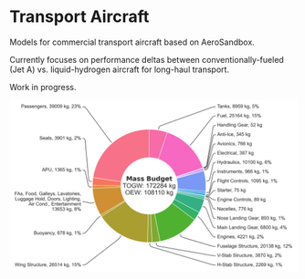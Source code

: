 # Transport Aircraft

Models for commercial transport aircraft based on AeroSandbox.

Currently focuses on performance deltas between conventionally-fueled (Jet A) vs. liquid-hydrogen aircraft for long-haul
transport.

Work in progress.

![massbudget](figures/mass_budget.png)
